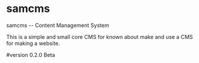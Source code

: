 # samcms
samcms -- Content Management System


This is a simple and small core CMS for known about make and use a CMS for making a website.

#version 0.2.0 Beta
